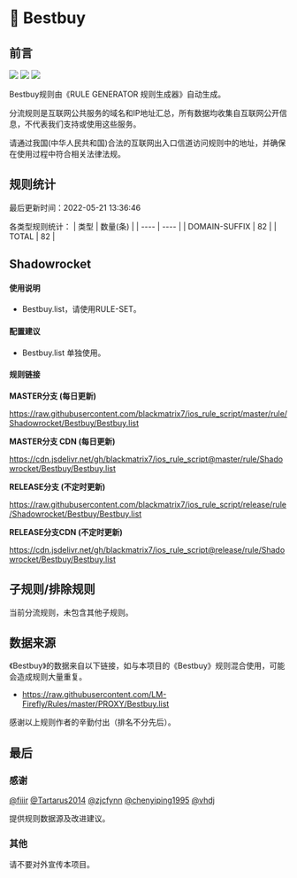 # 🧸 Bestbuy

## 前言

![](https://shields.io/badge/-移除重复规则-ff69b4) ![](https://shields.io/badge/-DOMAIN与DOMAIN--SUFFIX合并-green) ![](https://shields.io/badge/-IP--CIDR(6)合并-blueviolet) 

Bestbuy规则由《RULE GENERATOR 规则生成器》自动生成。

分流规则是互联网公共服务的域名和IP地址汇总，所有数据均收集自互联网公开信息，不代表我们支持或使用这些服务。

请通过我国(中华人民共和国)合法的互联网出入口信道访问规则中的地址，并确保在使用过程中符合相关法律法规。

## 规则统计

最后更新时间：2022-05-21 13:36:46

各类型规则统计：
| 类型 | 数量(条)  | 
| ---- | ----  |
| DOMAIN-SUFFIX | 82  | 
| TOTAL | 82  | 


## Shadowrocket 

#### 使用说明
- Bestbuy.list，请使用RULE-SET。

#### 配置建议
- Bestbuy.list 单独使用。

#### 规则链接
**MASTER分支 (每日更新)**

https://raw.githubusercontent.com/blackmatrix7/ios_rule_script/master/rule/Shadowrocket/Bestbuy/Bestbuy.list

**MASTER分支 CDN (每日更新)**

https://cdn.jsdelivr.net/gh/blackmatrix7/ios_rule_script@master/rule/Shadowrocket/Bestbuy/Bestbuy.list

**RELEASE分支 (不定时更新)**

https://raw.githubusercontent.com/blackmatrix7/ios_rule_script/release/rule/Shadowrocket/Bestbuy/Bestbuy.list

**RELEASE分支CDN (不定时更新)**

https://cdn.jsdelivr.net/gh/blackmatrix7/ios_rule_script@release/rule/Shadowrocket/Bestbuy/Bestbuy.list

## 子规则/排除规则


当前分流规则，未包含其他子规则。

## 数据来源

《Bestbuy》的数据来自以下链接，如与本项目的《Bestbuy》规则混合使用，可能会造成规则大量重复。

- https://raw.githubusercontent.com/LM-Firefly/Rules/master/PROXY/Bestbuy.list


感谢以上规则作者的辛勤付出（排名不分先后）。

## 最后

### 感谢

[@fiiir](https://github.com/fiiir) [@Tartarus2014](https://github.com/Tartarus2014) [@zjcfynn](https://github.com/zjcfynn) [@chenyiping1995](https://github.com/chenyiping1995) [@vhdj](https://github.com/vhdj)

提供规则数据源及改进建议。

### 其他

请不要对外宣传本项目。